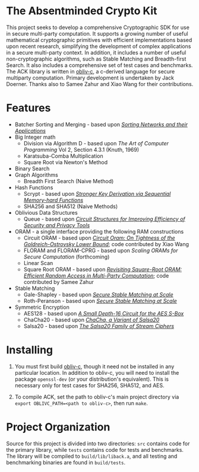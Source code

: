 The Absentminded Crypto Kit
=====

This project seeks to develop a comprehensive Cryptographic SDK for use in secure multi-party computation. It supports a growing number of useful mathematical cryptographic primitives with efficient implementations based upon recent research, simplifying the development of complex applications in a secure multi-party context. In addition, it includes a number of useful non-cryptographic algorithms, such as Stable Matching and Breadth-first Search. It also includes a comprehensive set of test cases and benchmarks. The ACK library is written in [obliv-c](https://github.com/samee/obliv-c/), a c-derived language for secure multiparty computation. Primary development is undertaken by Jack Doerner. Thanks also to Samee Zahur and Xiao Wang for their contributions.


Features
=====

* Batcher Sorting and Merging - based upon _[Sorting Networks and their Applications](http://www.cs.kent.edu/~batcher/sort.pdf)_
* Big Integer math
	* Division via Algorithm D - based upon _The Art of Computer Programming_ Vol 2, Section 4.3.1 (Knuth, 1969)
	* Karatsuba-Comba Multiplication
	* Square Root via Newton's Method
* Binary Search
* Graph Algorithms
	* Breadth First Search (Naive Method)
* Hash Functions
	* Scrypt - based upon _[Stronger Key Derivation via Sequential Memory-hard Functions](https://www.tarsnap.com/scrypt/scrypt.pdf)_
	* SHA256 and SHA512 (Naive Methods)
* Oblivious Data Structures
	* Queue - based upon _[Circuit Structures for Improving Efficiency of Security and Privacy Tools](http://www.ieee-security.org/TC/SP2013/papers/4977a493.pdf)_
* ORAM - a single interface providing the following RAM constructions
	* Circuit ORAM - based upon _[Circuit Oram: On Tightness of the Goldreich-Ostrovsky Lower Bound](https://eprint.iacr.org/2014/672.pdf)_; code contributed by Xiao Wang
	* FLORAM and FLORAM-CPRG - based upon _Scaling ORAMs for Secure Computation_ (forthcoming)
	* Linear Scan
	* Square Root ORAM - based upon _[Revisiting Square-Root ORAM: Efficient Random Access in Multi-Party Computation](https://oblivc.org/docs/sqoram.pdf)_; code contributed by Samee Zahur
* Stable Matching
	* Gale-Shapley - based upon _[Secure Stable Matching at Scale](http://oblivc.org/docs/matching.pdf)_
	* Roth-Peranson - based upon _[Secure Stable Matching at Scale](http://oblivc.org/docs/matching.pdf)_
* Symmetric Encryption
	* AES128 - based upon _[A Small Depth-16 Circuit for the AES S-Box](https://eprint.iacr.org/2011/332.pdf)_
	* ChaCha20 - based upon _[ChaCha, a Variant of Salsa20](https://cr.yp.to/chacha/chacha-20080128.pdf)_
	* Salsa20 - based upon _[The Salsa20 Family of Stream Ciphers](https://cr.yp.to/snuffle/salsafamily-20071225.pdf)_


Installing
=====

1. You must first build [obliv-c](https://github.com/samee/obliv-c/), though it need not be installed in any particular location. In addition to obliv-c, you will need to install the package `openssl-dev` (or your distribution's equivalent). This is necessary only for test cases for SHA256, SHA512, and AES.

2. To compile ACK, set the path to obliv-c's main project directory via `export OBLIVC_PATH=<path to obliv-c>`, then run `make`.


Project Organization
=====

Source for this project is divided into two directories: `src` contains code for the primary library, while `tests` contains code for tests and benchmarks. The library will be compiled to `build/lib/liback.a`, and all testing and benchmarking binaries are found in `build/tests`.